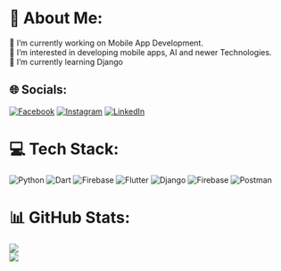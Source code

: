# 💫 About Me:
🔭 I’m currently working on Mobile App Development.<br>👀 I’m interested in developing mobile apps, AI and newer Technologies.<br>🌱 I’m currently learning Django<br>


## 🌐 Socials:
[![Facebook](https://img.shields.io/badge/Facebook-%231877F2.svg?logo=Facebook&logoColor=white)](https://facebook.com/thakuri.kancha.77) [![Instagram](https://img.shields.io/badge/Instagram-%23E4405F.svg?logo=Instagram&logoColor=white)](https://instagram.com/mrk_thakuri) [![LinkedIn](https://img.shields.io/badge/LinkedIn-%230077B5.svg?logo=linkedin&logoColor=white)](https://linkedin.com/in/sachin-bikram-shah-1b5039230) 

# 💻 Tech Stack:
![Python](https://img.shields.io/badge/python-3670A0?style=for-the-badge&logo=python&logoColor=ffdd54) ![Dart](https://img.shields.io/badge/dart-%230175C2.svg?style=for-the-badge&logo=dart&logoColor=white) ![Firebase](https://img.shields.io/badge/firebase-%23039BE5.svg?style=for-the-badge&logo=firebase) ![Flutter](https://img.shields.io/badge/Flutter-%2302569B.svg?style=for-the-badge&logo=Flutter&logoColor=white) ![Django](https://img.shields.io/badge/django-%23092E20.svg?style=for-the-badge&logo=django&logoColor=white) ![Firebase](https://img.shields.io/badge/firebase-a08021?style=for-the-badge&logo=firebase&logoColor=ffcd34) ![Postman](https://img.shields.io/badge/Postman-FF6C37?style=for-the-badge&logo=postman&logoColor=white)
# 📊 GitHub Stats:

![](https://github-readme-streak-stats.herokuapp.com/?user=sachinbikramshah27&theme=dark&hide_border=false)<br/>
![](https://github-readme-stats.vercel.app/api/top-langs/?username=sachinbikramshah27&theme=dark&hide_border=false&include_all_commits=true&count_private=false&layout=compact)


